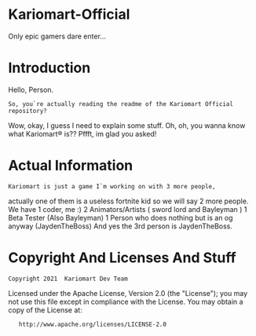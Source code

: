 # Kariomart-Official
Only epic gamers dare enter...


# Introduction

Hello, Person.

    So, you`re actually reading the readme of the Kariomart Official repository?
Wow, okay, I guess I need to explain some stuff.
Oh, oh, you wanna know what Kariomart® is??
Pffft, im glad you asked!

# Actual Information

    Kariomart is just a game I`m working on with 3 more people,
actually one of them is a useless fortnite kid so we will say 2 more people.
We have 1 coder, me :)
2 Animators/Artists ( sword lord and Bayleyman )
1 Beta Tester (Also Bayleyman)
1 Person who does nothing but is an og anyway (JaydenTheBoss)
And yes the 3rd person is JaydenTheBoss.

# Copyright And Licenses And Stuff

    Copyright 2021  Kariomart Dev Team

   Licensed under the Apache License, Version 2.0 (the "License");
   you may not use this file except in compliance with the License.
   You may obtain a copy of the License at:

       http://www.apache.org/licenses/LICENSE-2.0
